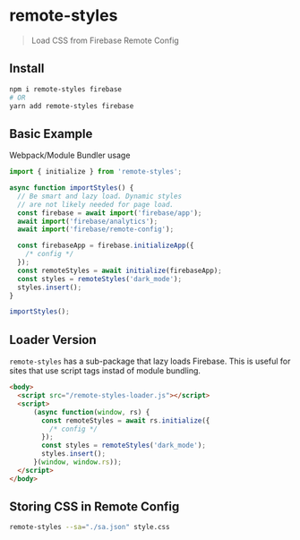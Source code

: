 # remote-styles

> Load CSS from Firebase Remote Config

## Install
```bash
npm i remote-styles firebase
# OR
yarn add remote-styles firebase
```

## Basic Example

Webpack/Module Bundler usage

```ts
import { initialize } from 'remote-styles';

async function importStyles() {
  // Be smart and lazy load. Dynamic styles
  // are not likely needed for page load.
  const firebase = await import('firebase/app');
  await import('firebase/analytics');
  await import('firebase/remote-config');

  const firebaseApp = firebase.initializeApp({ 
    /* config */ 
  });
  const remoteStyles = await initialize(firebaseApp);
  const styles = remoteStyles('dark_mode');
  styles.insert();
}

importStyles();
```

## Loader Version

`remote-styles` has a sub-package that lazy loads Firebase. This is useful for sites that use script tags instad of module bundling.


```html
<body>
  <script src="/remote-styles-loader.js"></script>
  <script>
      (async function(window, rs) {
        const remoteStyles = await rs.initialize({
          /* config */
        });
        const styles = remoteStyles('dark_mode');
        styles.insert();
      }(window, window.rs));
  </script>
</body>
```

## Storing CSS in Remote Config

```bash
remote-styles --sa="./sa.json" style.css
```
